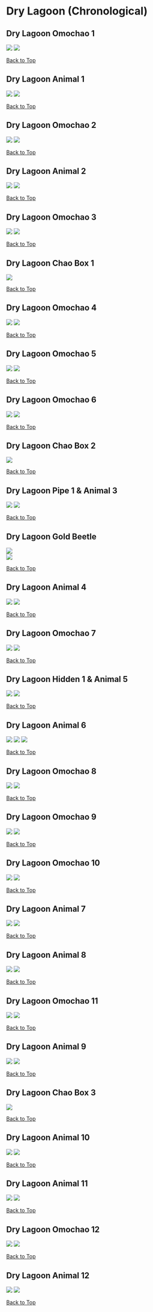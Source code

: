 # Dry Lagoon (Chronological)

## Dry Lagoon Omochao 1
![](../DryLagoon/Omochao-1st-Far.webp)
![](../DryLagoon/Omochao-1st-Close.webp)

[Back to Top](#)

## Dry Lagoon Animal 1
![](../DryLagoon/Animal-1st-Far.webp)
![](../DryLagoon/Animal-1st-Close.webp)

[Back to Top](#)

## Dry Lagoon Omochao 2
![](../DryLagoon/Omochao-2nd-Far.webp)
![](../DryLagoon/Omochao-2nd-Close.webp)

[Back to Top](#)

## Dry Lagoon Animal 2
![](../DryLagoon/Animal-2nd-Far.webp)
![](../DryLagoon/Animal-2nd-Close.webp)

[Back to Top](#)

## Dry Lagoon Omochao 3
![](../DryLagoon/Omochao-3rd-Far.webp)
![](../DryLagoon/Omochao-3rd-Close.webp)

[Back to Top](#)

## Dry Lagoon Chao Box 1
![](../DryLagoon/Chaobox-1st-Close.webp)  

[Back to Top](#)

## Dry Lagoon Omochao 4
![](../DryLagoon/Omochao-4th-Far.webp)
![](../DryLagoon/Omochao-4th-Close.webp)

[Back to Top](#)

## Dry Lagoon Omochao 5
![](../DryLagoon/Omochao-5th-Far.webp)
![](../DryLagoon/Omochao-5th-Close.webp)

[Back to Top](#)

## Dry Lagoon Omochao 6
![](../DryLagoon/Omochao-6th-Far.webp)
![](../DryLagoon/Omochao-6th-Close.webp)

[Back to Top](#)

## Dry Lagoon Chao Box 2
![](../DryLagoon/Chaobox-2nd-Close.webp)  

[Back to Top](#)

## Dry Lagoon Pipe 1 & Animal 3
![](../DryLagoon/Animal-3rd-Far.webp)
![](../DryLagoon/Animal-3rd-Close.webp)

[Back to Top](#)

## Dry Lagoon Gold Beetle
![](../DryLagoon/GoldBeetle-Far.webp)  
![](../DryLagoon/GoldBeetle-Close.webp)

[Back to Top](#)

## Dry Lagoon Animal 4
![](../DryLagoon/Animal-4th-Far.webp)
![](../DryLagoon/Animal-4th-Close.webp)

[Back to Top](#)

## Dry Lagoon Omochao 7
![](../DryLagoon/Omochao-7th-Far.webp)
![](../DryLagoon/Omochao-7th-Close.webp)

[Back to Top](#)

## Dry Lagoon Hidden 1 & Animal 5
![](../DryLagoon/Animal-5th-Far.webp)
![](../DryLagoon/Animal-5th-Close.webp)

[Back to Top](#)

## Dry Lagoon Animal 6
![](../DryLagoon/Animal-6th-Far.webp)
![](../DryLagoon/Animal-6th-Close1.webp)
![](../DryLagoon/Animal-6th-Close2.webp)

[Back to Top](#)

## Dry Lagoon Omochao 8
![](../DryLagoon/Omochao-8th-Far.webp)
![](../DryLagoon/Omochao-8th-Close.webp)

[Back to Top](#)

## Dry Lagoon Omochao 9
![](../DryLagoon/Omochao-9th-Far.webp)
![](../DryLagoon/Omochao-9th-Close.webp)

[Back to Top](#)

## Dry Lagoon Omochao 10
![](../DryLagoon/Omochao-10th-Far.webp)
![](../DryLagoon/Omochao-10th-Close.webp)

[Back to Top](#)

## Dry Lagoon Animal 7
![](../DryLagoon/Animal-7th-Far.webp)
![](../DryLagoon/Animal-7th-Close.webp)

[Back to Top](#)

## Dry Lagoon Animal 8
![](../DryLagoon/Animal-8th-Far.webp)
![](../DryLagoon/Animal-8th-Close.webp)

[Back to Top](#)

## Dry Lagoon Omochao 11
![](../DryLagoon/Omochao-11th-Far.webp)
![](../DryLagoon/Omochao-11th-Close.webp)

[Back to Top](#)

## Dry Lagoon Animal 9
![](../DryLagoon/Animal-9th-Far.webp)
![](../DryLagoon/Animal-9th-Close.webp)

[Back to Top](#)

## Dry Lagoon Chao Box 3
![](../DryLagoon/Chaobox-3rd-Close.webp)

[Back to Top](#)

## Dry Lagoon Animal 10
![](../DryLagoon/Animal-10th-Far.webp)
![](../DryLagoon/Animal-10th-Close.webp)

[Back to Top](#)

## Dry Lagoon Animal 11
![](../DryLagoon/Animal-11th-Far.webp)
![](../DryLagoon/Animal-11th-Close.webp)

[Back to Top](#)

## Dry Lagoon Omochao 12
![](../DryLagoon/Omochao-12th-Far.webp)
![](../DryLagoon/Omochao-12th-Close.webp)

[Back to Top](#)

## Dry Lagoon Animal 12
![](../DryLagoon/Animal-12th-Far.webp)
![](../DryLagoon/Animal-12th-Close.webp)

[Back to Top](#)
